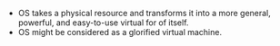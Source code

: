 
- OS takes a physical resource and transforms it into a more general, powerful, and easy-to-use virtual for of itself.
- OS might be considered as a glorified virtual machine.